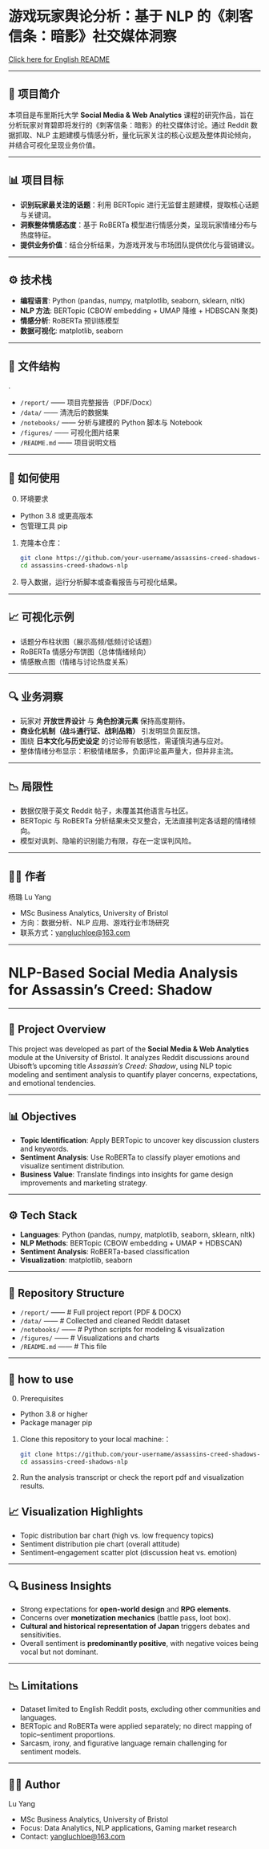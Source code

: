 # 游戏玩家舆论分析：基于 NLP 的《刺客信条：暗影》社交媒体洞察  
[Click here for English README](#nlp-based-social-media-analysis-for-assassins-creed-shadow)

---

## 📌 项目简介
本项目是布里斯托大学 **Social Media & Web Analytics** 课程的研究作品，旨在分析玩家对育碧即将发行的《刺客信条：暗影》的社交媒体讨论。通过 Reddit 数据抓取、NLP 主题建模与情感分析，量化玩家关注的核心议题及整体舆论倾向，并结合可视化呈现业务价值。

---

## 📊 项目目标
- **识别玩家最关注的话题**：利用 BERTopic 进行无监督主题建模，提取核心话题与关键词。  
- **洞察整体情感态度**：基于 RoBERTa 模型进行情感分类，呈现玩家情绪分布与热度特征。  
- **提供业务价值**：结合分析结果，为游戏开发与市场团队提供优化与营销建议。  

---

## ⚙️ 技术栈
- **编程语言**: Python (pandas, numpy, matplotlib, seaborn, sklearn, nltk)  
- **NLP 方法**: BERTopic (CBOW embedding + UMAP 降维 + HDBSCAN 聚类)  
- **情感分析**: RoBERTa 预训练模型  
- **数据可视化**: matplotlib, seaborn  

---

## 📂 文件结构
.
- `/report/` —— 项目完整报告（PDF/Docx）  
- `/data/` —— 清洗后的数据集  
- `/notebooks/` —— 分析与建模的 Python 脚本与 Notebook  
- `/figures/` —— 可视化图片结果  
- `/README.md` —— 项目说明文档  

---
## 🚀 如何使用
0. 环境要求
- Python 3.8 或更高版本
- 包管理工具 pip

1. 克隆本仓库：  
   ```bash
   git clone https://github.com/your-username/assassins-creed-shadows-nlp.git
   cd assassins-creed-shadows-nlp

2. 导入数据，运行分析脚本或查看报告与可视化结果。
   
---

## 📈 可视化示例
- 话题分布柱状图（展示高频/低频讨论话题）
- RoBERTa 情感分布饼图（总体情绪倾向）
- 情感散点图（情绪与讨论热度关系）

---

## 🔍 业务洞察
- 玩家对 **开放世界设计** 与 **角色扮演元素** 保持高度期待。  
- **商业化机制（战斗通行证、战利品箱）** 引发明显负面反馈。  
- 围绕 **日本文化与历史设定** 的讨论带有敏感性，需谨慎沟通与应对。  
- 整体情绪分布显示：积极情绪居多，负面评论虽声量大，但并非主流。  

---

## 📉 局限性
- 数据仅限于英文 Reddit 帖子，未覆盖其他语言与社区。  
- BERTopic 与 RoBERTa 分析结果未交叉整合，无法直接判定各话题的情绪倾向。  
- 模型对讽刺、隐喻的识别能力有限，存在一定误判风险。  

---

## 👩‍💻 作者
杨璐 Lu Yang  
- MSc Business Analytics, University of Bristol  
- 方向：数据分析、NLP 应用、游戏行业市场研究  
- 联系方式：yangluchloe@163.com  

---

# NLP-Based Social Media Analysis for Assassin’s Creed: Shadow

---

## 📌 Project Overview
This project was developed as part of the **Social Media & Web Analytics** module at the University of Bristol. It analyzes Reddit discussions around Ubisoft’s upcoming title *Assassin’s Creed: Shadow*, using NLP topic modeling and sentiment analysis to quantify player concerns, expectations, and emotional tendencies.

---

## 📊 Objectives
- **Topic Identification**: Apply BERTopic to uncover key discussion clusters and keywords.  
- **Sentiment Analysis**: Use RoBERTa to classify player emotions and visualize sentiment distribution.  
- **Business Value**: Translate findings into insights for game design improvements and marketing strategy.  

---

## ⚙️ Tech Stack
- **Languages**: Python (pandas, numpy, matplotlib, seaborn, sklearn, nltk)  
- **NLP Methods**: BERTopic (CBOW embedding + UMAP + HDBSCAN)  
- **Sentiment Analysis**: RoBERTa-based classification  
- **Visualization**: matplotlib, seaborn  

---

## 📂 Repository Structure
- `/report/` —— # Full project report (PDF & DOCX)
- `/data/` —— # Collected and cleaned Reddit dataset  
- `/notebooks/` —— # Python scripts for modeling & visualization  
- `/figures/` ——   # Visualizations and charts
- `/README.md` —— # This file

---
## 🚀 how to use
0. Prerequisites
- Python 3.8 or higher
- Package manager pip

1. Clone this repository to your local machine:：  
   ```bash
   git clone https://github.com/your-username/assassins-creed-shadows-nlp.git
   cd assassins-creed-shadows-nlp

2. Run the analysis transcript or check the report pdf and visualization results.

## 📈 Visualization Highlights
- Topic distribution bar chart (high vs. low frequency topics)  
- Sentiment distribution pie chart (overall attitude)  
- Sentiment–engagement scatter plot (discussion heat vs. emotion)  

---

## 🔍 Business Insights
- Strong expectations for **open-world design** and **RPG elements**.  
- Concerns over **monetization mechanics** (battle pass, loot box).  
- **Cultural and historical representation of Japan** triggers debates and sensitivities.  
- Overall sentiment is **predominantly positive**, with negative voices being vocal but not dominant.  

---

## 📉 Limitations
- Dataset limited to English Reddit posts, excluding other communities and languages.  
- BERTopic and RoBERTa were applied separately; no direct mapping of topic–sentiment proportions.  
- Sarcasm, irony, and figurative language remain challenging for sentiment models.  

---

## 👩‍💻 Author
Lu Yang  
- MSc Business Analytics, University of Bristol  
- Focus: Data Analytics, NLP applications, Gaming market research  
- Contact: yangluchloe@163.com  

